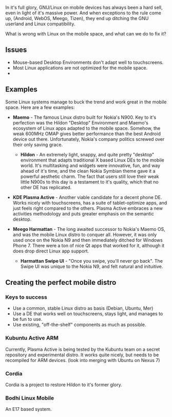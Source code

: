 In it's full glory, GNU/Linux on mobile devices has always been a hard sell, even in light of it's massive power. And when exceptions to the rule come up, (Android, WebOS, Meego, Tizen), they end up ditching the GNU userland and Linux compatibility.

What is wrong with Linux on the mobile space, and what can we do to fix it?

## Issues

* Mouse-based Desktop Environments don't adapt well to touchscreens.
* Most Linux applications are not optimized for the mobile space.
* 

## Examples

Some Linux systems manage to buck the trend and work great in the mobile space. Here are a few examples:

* **Maemo** - The famous Linux distro built for Nokia's N900. Key to it's perfection was the Hildon "Desktop" Environment and Maemo's ecosystem of Linux apps adapted to the mobile space. Somehow, the weak 600MHz OMAP gives better performance than the best Android device out there. Unfortunately, Nokia's company politics screwed over their only saving grace.
	* **Hildon** - An extremely light, snappy, and quite pretty "desktop" environment that adapts traditional X based Linux DEs to the mobile world. It's multitasking and widgets were innovative, fun, and way ahead of it's time, and the clean Nokia Symbian theme gave it a powerful aesthetic charm. The fact that users still love their weak little N900s to this day is a testament to it's quality, which that no other DE has replicated.
	
* **KDE Plasma Active** - Another viable candidate for a decent phone DE. Works nicely with touchscreens, has a suite of tablet-optimize apps, and just feels right compared to the others. Plasma Active embraces a new activities methodology and puts greater emphasis on the semantic desktop.

* **Meego Harmattan** - The long awaited successor to Nokia's Maemo OS, and was the mobile Linux distro to conquer all. However, it was only used once on the Nokia N9 and then immediately ditched for Windows Phone 7. There were a ton of nice Qt apps that worked for it, although it does drop direct Linux app support.
	* **Harmattan Swipe UI** - "Once you swipe, you'll never go back". The Swipe UI was unique to the Nokia N9, and felt natural and inituitive.

## Creating the perfect mobile distro

### Keys to success

* Use a common, stable Linux distro as basis (Debian, Ubuntu, Mer)
* Use a DE that works well on touchscreens, stays light, and manages to be fun to use.
* Use existing, "off-the-shelf" components as much as possible. 

### Kubuntu Active ARM

Currently, Plasma Active is being tested by the Kubuntu team on a secret repository and experimental distro. It works quite nicely, but needs to be recompiled for ARM devices. (look into merging with Ubuntu on Nexus 7)

### Cordia

Cordia is a project to restore Hildon to it's former glory.

### Bodhi Linux Mobile

An E17 based system.
